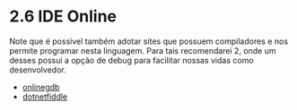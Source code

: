 # 2.6 IDE Online

Note que é possível também adotar sites que possuem compiladores e nos permite programar nesta linguagem.
Para tais recomendarei 2, onde um desses possui a opção de debug para facilitar nossas vidas como desenvolvedor.

- [onlinegdb](https://www.onlinegdb.com/online_csharp_compiler)
- [dotnetfiddle](https://dotnetfiddle.net/)